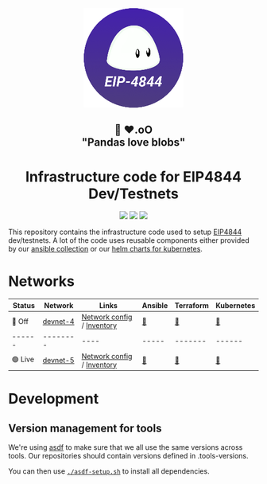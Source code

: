 <div align="center"><img src="./docs/images/4844-logo-200px.png"/></div>
<h2 align="center">🐼 ❤️.oO<br>"Pandas love blobs"</h2>
<h1 align="center">Infrastructure code for EIP4844 Dev/Testnets</h1>

<p align="center">
<a href="https://github.com/ethpandaops/4844-testnet/actions/workflows/ansible_lint.yaml"><img src="https://github.com/ethpandaops/4844-testnet/actions/workflows/ansible_lint.yaml/badge.svg"></a>
<a href="https://github.com/ethpandaops/4844-testnet/actions/workflows/terraform_lint.yaml"><img src="https://github.com/ethpandaops/4844-testnet/actions/workflows/terraform_lint.yaml/badge.svg"></a>
<a href="https://github.com/ethpandaops/4844-testnet/actions/workflows/helm_lint.yaml"><img src="https://github.com/ethpandaops/4844-testnet/actions/workflows/helm_lint.yaml/badge.svg"></a>
</p>

This repository contains the infrastructure code used to setup [EIP4844](https://www.eip4844.com/) dev/testnets. A lot of the code uses reusable components either provided by our [ansible collection](https://github.com/ethpandaops/ansible-collection-general) or our [helm charts for kubernetes](https://github.com/ethpandaops/ethereum-helm-charts/).

# Networks

Status   | Network    | Links   | Ansible                                                      | Terraform | Kubernetes
------   | --------   | ----     |  -----                                                       | -------   | ------
 🔴 Off | [devnet-4](https://4844-devnet-4.ethpandaops.io/)   | [Network config](network-configs/devnet-4) / [Inventory](https://bootnode-1.srv.4844-devnet-4.ethpandaops.io/meta/api/v1/inventory.json)     | [🔗](ansible/inventories/devnet-4) | [🔗](terraform/environments/devnet-4) | [🔗](kubernetes/devnet-4)
------   | --------   | ----     |  -----                                                       | -------   | ------
 🟢 Live | [devnet-5](https://4844-devnet-5.ethpandaops.io/)   | [Network config](network-configs/devnet-5) / [Inventory](ansible/inventories/devnet-5/inventory.ini)     | [🔗](ansible/inventories/devnet-5) | [🔗](terraform/environments/devnet-5) | [🔗](kubernetes/devnet-5)

# Development
## Version management for tools

We're using [asdf](https://github.com/asdf-vm/asdf) to make sure that we all use the same versions across tools. Our repositories should contain versions defined in .tools-versions.

You can then use [`./asdf-setup.sh`](./asdf-setup.sh) to install all dependencies.
